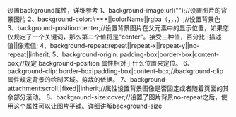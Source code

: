 设置background属性，详细参考
1、background-image:url("");//设置图片的背景图片
2、background-color:#***||colorName||rgba（，，，）;//设置背景色
3、background-position:center;//设置背景图片在父元素中的显示位置，如果您仅规定了一个关键词，那么第二个值将是"center"。接受三种值，百分比||描述值||像素值;
4、background-repeat:repeat||repeat-x||repeat-y||no-repeat||inherit;
5、background-origin: padding-box|border-box|content-box;//规定 background-position 属性相对于什么位置来定位。
6、background-clip: border-box|padding-box|content-box;//background-clip 属性规定背景的绘制区域。剪裁的依据。
7、background-attachment:scroll||fixed||inherit;//属性设置背景图像是否固定或者随着页面的其余部分滚动。
8、background-size:cover;//设置了图片背景no-repeat之后，使用这个属性可以让图片平铺。详细讲解background-size